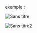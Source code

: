 exemple :

![Sans titre](https://github.com/fk-crafter/html-css-js-login-form/assets/127132293/2b40384f-fd38-453b-80d4-99c89ff1b379)

![Sans titre2](https://github.com/fk-crafter/html-css-js-login-form/assets/127132293/ee359db3-5fd9-4bdd-8d36-37ef5a2cf9cc)
